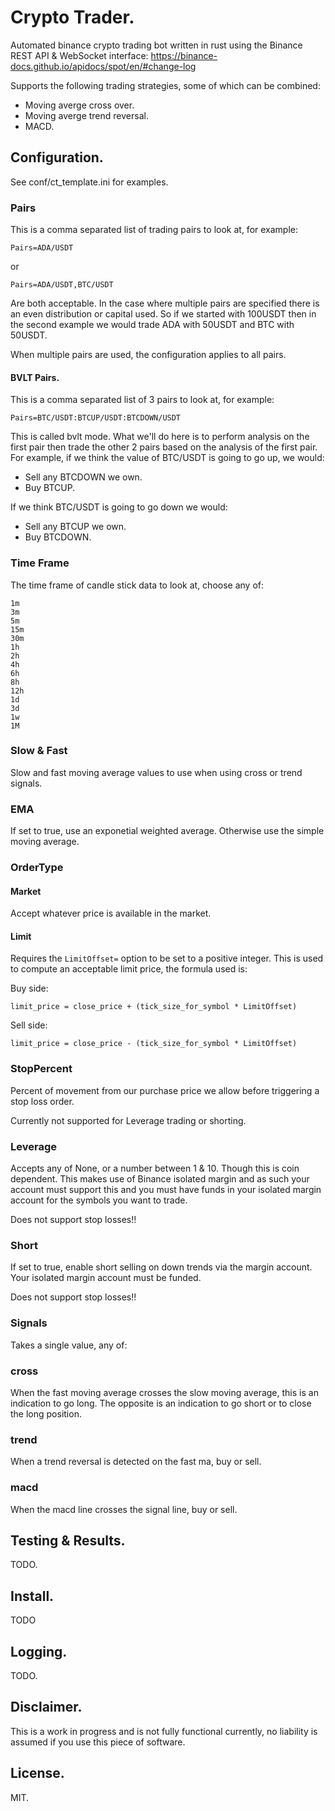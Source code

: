 # Crypto Trader.

Automated binance crypto trading bot written in rust using the Binance REST
API & WebSocket interface: https://binance-docs.github.io/apidocs/spot/en/#change-log

Supports the following trading strategies, some of which can be combined:

   * Moving averge cross over.
   * Moving averge trend reversal.
   * MACD.

## Configuration.

See conf/ct_template.ini for examples.

### Pairs

This is a comma separated list of trading pairs to look at, for
example:

```
Pairs=ADA/USDT
```

or

```
Pairs=ADA/USDT,BTC/USDT
```

Are both acceptable. In the case where multiple pairs are specified there
is an even distribution or capital used. So if we started with 100USDT then
in the second example we would trade ADA with 50USDT and BTC with 50USDT.

When multiple pairs are used, the configuration applies to all pairs.

#### BVLT Pairs.

This is a comma separated list of 3 pairs to look at, for example:

```
Pairs=BTC/USDT:BTCUP/USDT:BTCDOWN/USDT
```

This is called bvlt mode. What we'll do here is to perform analysis on the
first pair then trade the other 2 pairs based on the analysis of the first pair.
For example, if we think the value of BTC/USDT is going to go up, we would:

  * Sell any BTCDOWN we own.
  * Buy BTCUP.

If we think BTC/USDT is going to go down we would:

  * Sell any BTCUP we own.
  * Buy BTCDOWN.


### Time Frame

The time frame of candle stick data to look at, choose any of:

```
1m
3m
5m
15m
30m
1h
2h
4h
6h
8h
12h
1d
3d
1w
1M
```

### Slow & Fast

Slow and fast moving average values to use when using cross or trend signals.

### EMA

If set to true, use an exponetial weighted average. Otherwise use the simple
moving average.

### OrderType

#### Market

Accept whatever price is available in the market.

#### Limit

Requires the ```LimitOffset=``` option to be set to a positive integer. This is 
used to compute an acceptable limit price, the formula used is:

Buy side:

```
limit_price = close_price + (tick_size_for_symbol * LimitOffset)
```

Sell side:

```
limit_price = close_price - (tick_size_for_symbol * LimitOffset)
```

### StopPercent

Percent of movement from our purchase price we allow before triggering
a stop loss order.

Currently not supported for Leverage trading or shorting.

### Leverage

Accepts any of None, or a number between 1 & 10. Though this is coin dependent.
This makes use of Binance isolated margin and as such your account must support
this and you must have funds in your isolated margin account for the symbols you
want to trade.

Does not support stop losses!!

### Short

If set to true, enable short selling on down trends via the margin account. Your
isolated margin account must be funded.

Does not support stop losses!!

### Signals

Takes a single value, any of:

### cross

When the fast moving average crosses the slow moving average, this is an indication
to go long. The opposite is an indication to go short or to close the long position.

### trend

When a trend reversal is detected on the fast ma, buy or sell.

### macd

When the macd line crosses the signal line, buy or sell.

## Testing & Results.

TODO.

## Install.

TODO

## Logging.

TODO.

## Disclaimer.

This is a work in progress and is not fully functional currently, no liability is assumed if you use this piece of software.

## License.

MIT.
